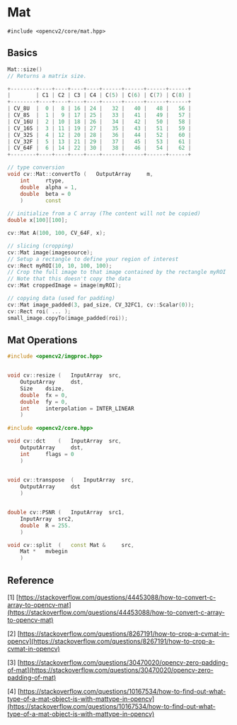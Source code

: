 # Mat

```text
#include <opencv2/core/mat.hpp>
```

## Basics

```cpp
Mat::size()
// Returns a matrix size.

+--------+----+----+----+----+------+------+------+------+
|        | C1 | C2 | C3 | C4 | C(5) | C(6) | C(7) | C(8) |
+--------+----+----+----+----+------+------+------+------+
| CV_8U  |  0 |  8 | 16 | 24 |   32 |   40 |   48 |   56 |
| CV_8S  |  1 |  9 | 17 | 25 |   33 |   41 |   49 |   57 |
| CV_16U |  2 | 10 | 18 | 26 |   34 |   42 |   50 |   58 |
| CV_16S |  3 | 11 | 19 | 27 |   35 |   43 |   51 |   59 |
| CV_32S |  4 | 12 | 20 | 28 |   36 |   44 |   52 |   60 |
| CV_32F |  5 | 13 | 21 | 29 |   37 |   45 |   53 |   61 |
| CV_64F |  6 | 14 | 22 | 30 |   38 |   46 |   54 |   62 |
+--------+----+----+----+----+------+------+------+------+

// type conversion
void cv::Mat::convertTo	(	OutputArray 	m,
    int 	rtype,
    double 	alpha = 1,
    double 	beta = 0 
    )		const
    
// initialize from a C array (The content will not be copied)
double x[100][100];

cv::Mat A(100, 100, CV_64F, x);

// slicing (cropping)
cv::Mat image(imagesource); 
// Setup a rectangle to define your region of interest
cv::Rect myROI(10, 10, 100, 100);
// Crop the full image to that image contained by the rectangle myROI
// Note that this doesn't copy the data
cv::Mat croppedImage = image(myROI);

// copying data (used for padding)
cv::Mat image_padded(3, pad_size, CV_32FC1, cv::Scalar(0));
cv::Rect roi( ... );
small_image.copyTo(image_padded(roi));
```

## Mat Operations

```cpp
#include <opencv2/imgproc.hpp>


void cv::resize	(	InputArray 	src,
    OutputArray 	dst,
    Size 	dsize,
    double 	fx = 0,
    double 	fy = 0,
    int 	interpolation = INTER_LINEAR 
    )	
    
#include <opencv2/core.hpp>

void cv::dct	(	InputArray 	src,
    OutputArray 	dst,
    int 	flags = 0 
    )
    

void cv::transpose	(	InputArray 	src,
    OutputArray 	dst 
    )		


double cv::PSNR	(	InputArray 	src1,
    InputArray 	src2,
    double 	R = 255. 
    )		

void cv::split	(	const Mat & 	src,
    Mat * 	mvbegin 
    )	  
```

## Reference

\[1\] [https://stackoverflow.com/questions/44453088/how-to-convert-c-array-to-opencv-mat](https://stackoverflow.com/questions/44453088/how-to-convert-c-array-to-opencv-mat)

\[2\] [https://stackoverflow.com/questions/8267191/how-to-crop-a-cvmat-in-opencv](https://stackoverflow.com/questions/8267191/how-to-crop-a-cvmat-in-opencv)

\[3\] [https://stackoverflow.com/questions/30470020/opencv-zero-padding-of-mat](https://stackoverflow.com/questions/30470020/opencv-zero-padding-of-mat)

\[4\] [https://stackoverflow.com/questions/10167534/how-to-find-out-what-type-of-a-mat-object-is-with-mattype-in-opencv](https://stackoverflow.com/questions/10167534/how-to-find-out-what-type-of-a-mat-object-is-with-mattype-in-opencv)





